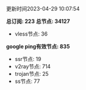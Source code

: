更新时间2023-04-29 10:07:54

**总订阅: 223**
**总节点: 34127**
- vless节点: 36

**google ping有效节点: 835**
- ssr节点: 19
- v2ray节点: 714
- trojan节点: 25
- ss节点: 77
